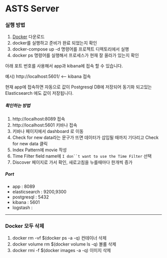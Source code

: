 # ASTS Server

### 실행 방법

1. [Docker](https://docs.docker.com/docker-for-windows/install/) 다운로드 
2. docker를 실행하고 준비가 완료 되었는지 확인
3. docker-compose up -d 명령어를 프로젝트 디렉토리에서 실행
4. docker ps 명령어를 실행해서 프로세스가 현재 잘 올라가 있는지 확인

아래 포트 번호를 사용해서 app과 kibana에 접속 할 수 있습니다.

예시) http://localhost:5601/ <-- kibana 접속

현재 app에 접속하면 자동으로 값이 Postgresql DB에 저장되어 동기화 되고있는 Elasticsearch 에도 값이 저장됩니다. 

##### 확인하는 방법
1. http://localhost:8089 접속
2. http://localhost:5601 키바나 접속
3. 키바나 페이지에서 dashboard 로 이동
4. Check for new data라는 문구가 뜨면 데이터가 삽입될 때까지 기다리고 Check for new data 클릭
5. Index Pattern에 movie 작성
6. Time Filter field name에 `I don``t want to use the Time Filter` 선택
7. Discover 페이지로 가서 확인, 새로고침을 누를때마다 한개씩 증가


##### Port
* app : 8089
* elasticsearch : 9200,9300
* postgresql : 5432
* kibana : 5601
* logstash : 

---
### Docker 모두 삭제

1. docker rm -vf $(docker ps -a -q) 컨테이너 삭제
2. docker volume rm $(docker volume ls -q) 볼륨 삭제
3. docker rmi -f $(docker images -a -q) 이미지 삭제


